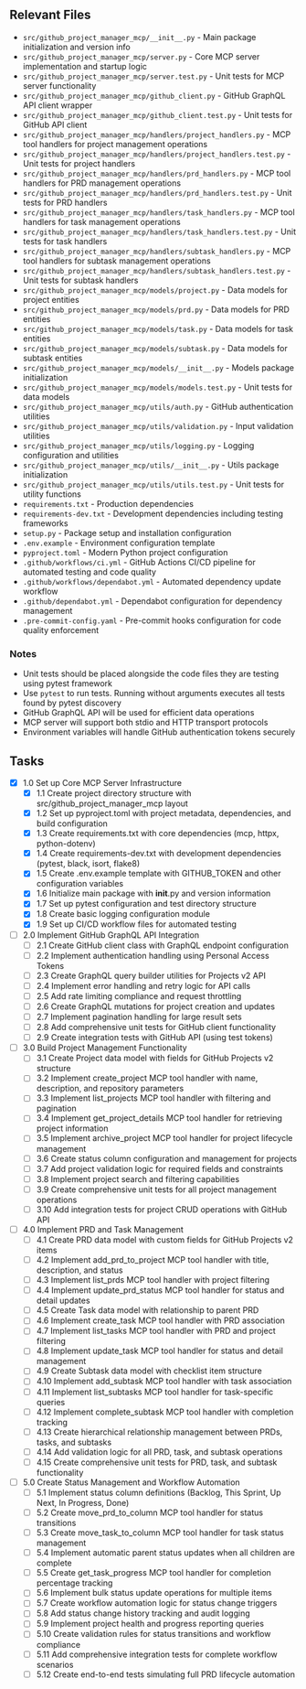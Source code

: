 ## Relevant Files

- `src/github_project_manager_mcp/__init__.py` - Main package initialization and version info
- `src/github_project_manager_mcp/server.py` - Core MCP server implementation and startup logic
- `src/github_project_manager_mcp/server.test.py` - Unit tests for MCP server functionality
- `src/github_project_manager_mcp/github_client.py` - GitHub GraphQL API client wrapper
- `src/github_project_manager_mcp/github_client.test.py` - Unit tests for GitHub API client
- `src/github_project_manager_mcp/handlers/project_handlers.py` - MCP tool handlers for project management operations
- `src/github_project_manager_mcp/handlers/project_handlers.test.py` - Unit tests for project handlers
- `src/github_project_manager_mcp/handlers/prd_handlers.py` - MCP tool handlers for PRD management operations
- `src/github_project_manager_mcp/handlers/prd_handlers.test.py` - Unit tests for PRD handlers
- `src/github_project_manager_mcp/handlers/task_handlers.py` - MCP tool handlers for task management operations
- `src/github_project_manager_mcp/handlers/task_handlers.test.py` - Unit tests for task handlers
- `src/github_project_manager_mcp/handlers/subtask_handlers.py` - MCP tool handlers for subtask management operations
- `src/github_project_manager_mcp/handlers/subtask_handlers.test.py` - Unit tests for subtask handlers
- `src/github_project_manager_mcp/models/project.py` - Data models for project entities
- `src/github_project_manager_mcp/models/prd.py` - Data models for PRD entities
- `src/github_project_manager_mcp/models/task.py` - Data models for task entities
- `src/github_project_manager_mcp/models/subtask.py` - Data models for subtask entities
- `src/github_project_manager_mcp/models/__init__.py` - Models package initialization
- `src/github_project_manager_mcp/models/models.test.py` - Unit tests for data models
- `src/github_project_manager_mcp/utils/auth.py` - GitHub authentication utilities
- `src/github_project_manager_mcp/utils/validation.py` - Input validation utilities
- `src/github_project_manager_mcp/utils/logging.py` - Logging configuration and utilities
- `src/github_project_manager_mcp/utils/__init__.py` - Utils package initialization
- `src/github_project_manager_mcp/utils/utils.test.py` - Unit tests for utility functions
- `requirements.txt` - Production dependencies
- `requirements-dev.txt` - Development dependencies including testing frameworks
- `setup.py` - Package setup and installation configuration
- `.env.example` - Environment configuration template
- `pyproject.toml` - Modern Python project configuration
- `.github/workflows/ci.yml` - GitHub Actions CI/CD pipeline for automated testing and code quality
- `.github/workflows/dependabot.yml` - Automated dependency update workflow
- `.github/dependabot.yml` - Dependabot configuration for dependency management
- `.pre-commit-config.yaml` - Pre-commit hooks configuration for code quality enforcement

### Notes

- Unit tests should be placed alongside the code files they are testing using pytest framework
- Use `pytest` to run tests. Running without arguments executes all tests found by pytest discovery
- GitHub GraphQL API will be used for efficient data operations
- MCP server will support both stdio and HTTP transport protocols
- Environment variables will handle GitHub authentication tokens securely

## Tasks

- [x] 1.0 Set up Core MCP Server Infrastructure
  - [x] 1.1 Create project directory structure with src/github_project_manager_mcp layout
  - [x] 1.2 Set up pyproject.toml with project metadata, dependencies, and build configuration
  - [x] 1.3 Create requirements.txt with core dependencies (mcp, httpx, python-dotenv)
  - [x] 1.4 Create requirements-dev.txt with development dependencies (pytest, black, isort, flake8)
  - [x] 1.5 Create .env.example template with GITHUB_TOKEN and other configuration variables
  - [x] 1.6 Initialize main package with __init__.py and version information
  - [x] 1.7 Set up pytest configuration and test directory structure
  - [x] 1.8 Create basic logging configuration module
  - [x] 1.9 Set up CI/CD workflow files for automated testing

- [ ] 2.0 Implement GitHub GraphQL API Integration
  - [ ] 2.1 Create GitHub client class with GraphQL endpoint configuration
  - [ ] 2.2 Implement authentication handling using Personal Access Tokens
  - [ ] 2.3 Create GraphQL query builder utilities for Projects v2 API
  - [ ] 2.4 Implement error handling and retry logic for API calls
  - [ ] 2.5 Add rate limiting compliance and request throttling
  - [ ] 2.6 Create GraphQL mutations for project creation and updates
  - [ ] 2.7 Implement pagination handling for large result sets
  - [ ] 2.8 Add comprehensive unit tests for GitHub client functionality
  - [ ] 2.9 Create integration tests with GitHub API (using test tokens)

- [ ] 3.0 Build Project Management Functionality
  - [ ] 3.1 Create Project data model with fields for GitHub Projects v2 structure
  - [ ] 3.2 Implement create_project MCP tool handler with name, description, and repository parameters
  - [ ] 3.3 Implement list_projects MCP tool handler with filtering and pagination
  - [ ] 3.4 Implement get_project_details MCP tool handler for retrieving project information
  - [ ] 3.5 Implement archive_project MCP tool handler for project lifecycle management
  - [ ] 3.6 Create status column configuration and management for projects
  - [ ] 3.7 Add project validation logic for required fields and constraints
  - [ ] 3.8 Implement project search and filtering capabilities
  - [ ] 3.9 Create comprehensive unit tests for all project management operations
  - [ ] 3.10 Add integration tests for project CRUD operations with GitHub API

- [ ] 4.0 Implement PRD and Task Management
  - [ ] 4.1 Create PRD data model with custom fields for GitHub Projects v2 items
  - [ ] 4.2 Implement add_prd_to_project MCP tool handler with title, description, and status
  - [ ] 4.3 Implement list_prds MCP tool handler with project filtering
  - [ ] 4.4 Implement update_prd_status MCP tool handler for status and detail updates
  - [ ] 4.5 Create Task data model with relationship to parent PRD
  - [ ] 4.6 Implement create_task MCP tool handler with PRD association
  - [ ] 4.7 Implement list_tasks MCP tool handler with PRD and project filtering
  - [ ] 4.8 Implement update_task MCP tool handler for status and detail management
  - [ ] 4.9 Create Subtask data model with checklist item structure
  - [ ] 4.10 Implement add_subtask MCP tool handler with task association
  - [ ] 4.11 Implement list_subtasks MCP tool handler for task-specific queries
  - [ ] 4.12 Implement complete_subtask MCP tool handler with completion tracking
  - [ ] 4.13 Create hierarchical relationship management between PRDs, tasks, and subtasks
  - [ ] 4.14 Add validation logic for all PRD, task, and subtask operations
  - [ ] 4.15 Create comprehensive unit tests for PRD, task, and subtask functionality

- [ ] 5.0 Create Status Management and Workflow Automation
  - [ ] 5.1 Implement status column definitions (Backlog, This Sprint, Up Next, In Progress, Done)
  - [ ] 5.2 Create move_prd_to_column MCP tool handler for status transitions
  - [ ] 5.3 Create move_task_to_column MCP tool handler for task status management
  - [ ] 5.4 Implement automatic parent status updates when all children are complete
  - [ ] 5.5 Create get_task_progress MCP tool handler for completion percentage tracking
  - [ ] 5.6 Implement bulk status update operations for multiple items
  - [ ] 5.7 Create workflow automation logic for status change triggers
  - [ ] 5.8 Add status change history tracking and audit logging
  - [ ] 5.9 Implement project health and progress reporting queries
  - [ ] 5.10 Create validation rules for status transitions and workflow compliance
  - [ ] 5.11 Add comprehensive integration tests for complete workflow scenarios
  - [ ] 5.12 Create end-to-end tests simulating full PRD lifecycle automation
